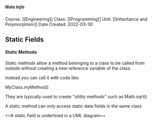 ##### Note Info
Course: [[Engineering]]
Class: [[Programming]]
Unit: [[Inheritance and Polymorphism]]
Date Created: 2022-03-30
## Static Fields
#### Static Methods
Static methods allow a method belonging to a class to be called from outside without creating a new reference variable of the class.

Instead you can call it with code like:

MyClass.myMethod()

They are typically used to create "utility methods" such as Math.sqrt()

A static method can only access static data fields in the same class

==A static field is underlined in a UML diagram==
